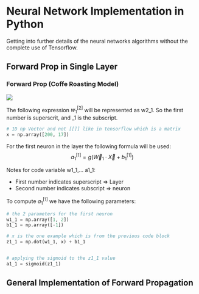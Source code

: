 # Neural Network Implementation in Python

Getting into further details of the neural networks algorithms without the complete use of Tensorflow.


## Forward Prop in Single Layer


### Forward Prop (Coffe Roasting Model)


![](images)

The following expression $w_{1}^{[2]}$ will be represented as w2_1. So the first number is superscrit, and _1 is the subscript.


```python
# 1D np Vector and not [[]] like in tensorflow which is a matrix
x = np.array([200, 17])


```


For the first neuron in the layer the following formula will be used:
$$
a^{[1]}_{1} = g(\vec{W}_{1} \cdot \vec{X} + b^{[1]}_{1})
$$



 
Notes for code variable w1_1,... a1_1:
- First number indicates superscript => Layer
- Second number indicates subscript => neuron

To compute $a^{[1]}_{1}$ we have the following parameters: 
```python
# the 2 parameters for the first neuron
w1_1 = np.array([1, 2])
b1_1 = np.array([-1])

# x is the one example which is from the previous code block
z1_1 = np.dot(w1_1, x) + b1_1


# applying the sigmoid to the z1_1 value
a1_1 = sigmoid(z1_1)
```










## General Implementation of Forward Propagation

